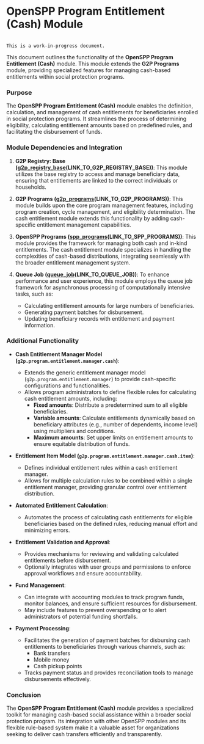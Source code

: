 # OpenSPP Program Entitlement (Cash) Module

```{warning}

This is a work-in-progress document.
```

This document outlines the functionality of the **OpenSPP Program Entitlement (Cash)** module. This module extends the **G2P Programs** module, providing specialized features for managing cash-based entitlements within social protection programs.

### Purpose

The **OpenSPP Program Entitlement (Cash)** module enables the definition, calculation, and management of cash entitlements for beneficiaries enrolled in social protection programs. It streamlines the process of determining eligibility, calculating entitlement amounts based on predefined rules, and facilitating the disbursement of funds.

### Module Dependencies and Integration

1. **G2P Registry: Base ([g2p_registry_base](g2p_registry_base)(LINK_TO_G2P_REGISTRY_BASE))**: This module utilizes the base registry to access and manage beneficiary data, ensuring that entitlements are linked to the correct individuals or households.

2. **G2P Programs ([g2p_programs](g2p_programs)(LINK_TO_G2P_PROGRAMS))**: This module builds upon the core program management features, including program creation, cycle management, and eligibility determination. The cash entitlement module extends this functionality by adding cash-specific entitlement management capabilities.

3. **OpenSPP Programs ([spp_programs](spp_programs)(LINK_TO_SPP_PROGRAMS))**:  This module provides the framework for managing both cash and in-kind entitlements. The cash entitlement module specializes in handling the complexities of cash-based distributions, integrating seamlessly with the broader entitlement management system. 

4. **Queue Job ([queue_job](queue_job)(LINK_TO_QUEUE_JOB))**: To enhance performance and user experience, this module employs the queue job framework for asynchronous processing of computationally intensive tasks, such as:
    * Calculating entitlement amounts for large numbers of beneficiaries.
    * Generating payment batches for disbursement.
    * Updating beneficiary records with entitlement and payment information.

### Additional Functionality

* **Cash Entitlement Manager Model (`g2p.program.entitlement.manager.cash`)**:
    * Extends the generic entitlement manager model (`g2p.program.entitlement.manager`) to provide cash-specific configurations and functionalities.
    * Allows program administrators to define flexible rules for calculating cash entitlement amounts, including:
        * **Fixed amounts**:  Distribute a predetermined sum to all eligible beneficiaries.
        * **Variable amounts**: Calculate entitlements dynamically based on beneficiary attributes (e.g., number of dependents, income level) using multipliers and conditions. 
        * **Maximum amounts**: Set upper limits on entitlement amounts to ensure equitable distribution of funds.

* **Entitlement Item Model (`g2p.program.entitlement.manager.cash.item`)**:
    * Defines individual entitlement rules within a cash entitlement manager.
    * Allows for multiple calculation rules to be combined within a single entitlement manager, providing granular control over entitlement distribution.

* **Automated Entitlement Calculation**:
    * Automates the process of calculating cash entitlements for eligible beneficiaries based on the defined rules, reducing manual effort and minimizing errors. 

* **Entitlement Validation and Approval**:
    * Provides mechanisms for reviewing and validating calculated entitlements before disbursement. 
    * Optionally integrates with user groups and permissions to enforce approval workflows and ensure accountability.

* **Fund Management**:
    * Can integrate with accounting modules to track program funds, monitor balances, and ensure sufficient resources for disbursement.
    * May include features to prevent overspending or to alert administrators of potential funding shortfalls.

* **Payment Processing**:
    * Facilitates the generation of payment batches for disbursing cash entitlements to beneficiaries through various channels, such as:
        * Bank transfers
        * Mobile money
        * Cash pickup points
    * Tracks payment status and provides reconciliation tools to manage disbursements effectively. 

### Conclusion

The **OpenSPP Program Entitlement (Cash)** module provides a specialized toolkit for managing cash-based social assistance within a broader social protection program. Its integration with other OpenSPP modules and its flexible rule-based system make it a valuable asset for organizations seeking to deliver cash transfers efficiently and transparently. 
